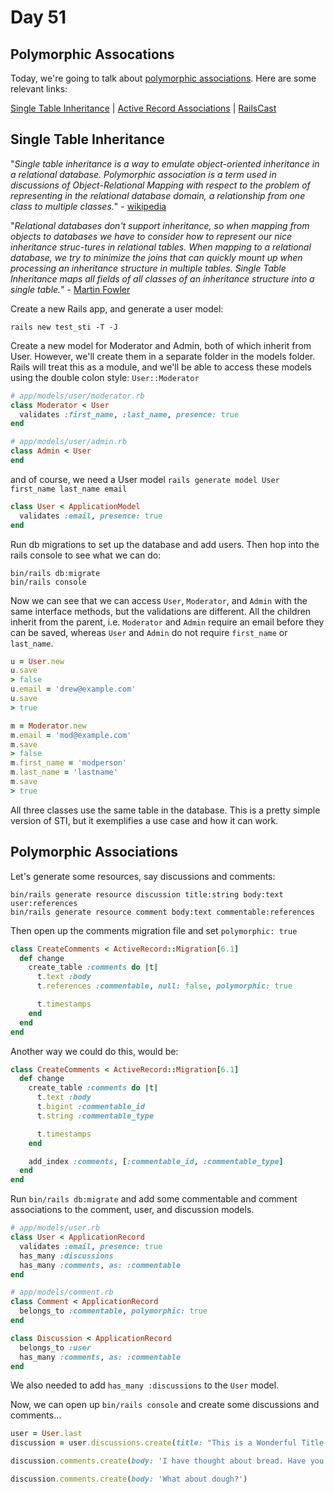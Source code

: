 # Day 51  
  
## Polymorphic Assocations  
   
Today, we're going to talk about [polymorphic associations](https://en.wikipedia.org/wiki/Polymorphic_association). Here are some relevant links:  
  
[Single Table Inheritance](https://en.wikipedia.org/wiki/Single_Table_Inheritance) | [Active Record Associations](https://guides.rubyonrails.org/association_basics.html#polymorphic-associations) | [RailsCast](http://railscasts.com/episodes/154-polymorphic-association)    
  
## Single Table Inheritance  
  
"_Single table inheritance is a way to emulate object-oriented inheritance in a relational database. Polymorphic association is a term used in discussions of Object-Relational Mapping with respect to the problem of representing in the relational database domain, a relationship from one class to multiple classes._" - [wikipedia](https://en.wikipedia.org/wiki/Single_Table_Inheritance)  
  
"_Relational databases don't support inheritance, so when mapping from objects to databases we have to consider how to represent our nice inheritance struc-tures in relational tables. When mapping to a relational database, we try to minimize the joins that can quickly mount up when processing an inheritance structure in multiple tables. Single Table Inheritance maps all fields of all classes of an inheritance structure into a single table._" - [Martin Fowler](https://www.martinfowler.com/eaaCatalog/singleTableInheritance.html)  
  
Create a new Rails app, and generate a user model: 

```
rails new test_sti -T -J 

```

Create a new model for Moderator and Admin, both of which inherit from User. However, we'll create them in a separate folder in the models folder. Rails will treat this as a module, and we'll be able to access these models using the double colon style: `User::Moderator`  
  
```ruby
# app/models/user/moderator.rb
class Moderator < User
  validates :first_name, :last_name, presence: true
end
```

```ruby
# app/models/user/admin.rb
class Admin < User
end
```

and of course, we need a User model `rails generate model User first_name last_name email`
```ruby
class User < ApplicationModel
  validates :email, presence: true
end
```

Run db migrations to set up the database and add users. Then hop into the rails console to see what we can do:

```
bin/rails db:migrate
bin/rails console
```

Now we can see that we can access `User`, `Moderator`, and `Admin` with the same interface methods, but the validations are different. All the children inherit from the parent, i.e. `Moderator` and `Admin` require an email before they can be saved, whereas `User` and `Admin` do not require `first_name` or `last_name`.  
  
```ruby
u = User.new
u.save
> false
u.email = 'drew@example.com'
u.save
> true

m = Moderator.new
m.email = 'mod@example.com'
m.save
> false
m.first_name = 'modperson'
m.last_name = 'lastname'
m.save
> true
```

All three classes use the same table in the database. This is a pretty simple version of STI, but it exemplifies a use case and how it can work.  
  
## Polymorphic Associations  
  
Let's generate some resources, say discussions and comments:  
  
```
bin/rails generate resource discussion title:string body:text user:references
bin/rails generate resource comment body:text commentable:references
```

Then open up the comments migration file and set `polymorphic: true`

```ruby
class CreateComments < ActiveRecord::Migration[6.1]
  def change
    create_table :comments do |t|
      t.text :body
      t.references :commentable, null: false, polymorphic: true

      t.timestamps
    end
  end
end
```

Another way we could do this, would be:
```ruby
class CreateComments < ActiveRecord::Migration[6.1]
  def change
    create_table :comments do |t|
      t.text :body
      t.bigint :commentable_id
      t.string :commentable_type

      t.timestamps
    end

    add_index :comments, [:commentable_id, :commentable_type]
  end
end
```

Run `bin/rails db:migrate` and add some commentable and comment associations to the comment, user, and discussion models.

```ruby
# app/models/user.rb
class User < ApplicationRecord
  validates :email, presence: true
  has_many :discussions
  has_many :comments, as: :commentable
end
```

```ruby
# app/models/comment.rb
class Comment < ApplicationRecord
  belongs_to :commentable, polymorphic: true
end
```

```ruby
class Discussion < ApplicationRecord
  belongs_to :user
  has_many :comments, as: :commentable
end
```

We also needed to add `has_many :discussions` to the `User` model.  
  
Now, we can open up `bin/rails console` and create some discussions and comments... 

```ruby
user = User.last
discussion = user.discussions.create(title: "This is a Wonderful Title!", body: "What an amazing body this discussion has. Have you ever thought about bread?")

discussion.comments.create(body: 'I have thought about bread. Have you thought about dough, though?')

discussion.comments.create(body: 'What about dough?')
```

